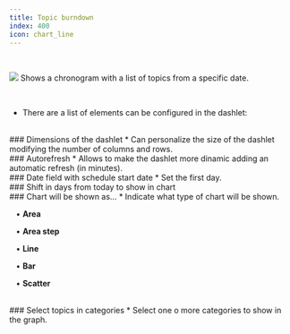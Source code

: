```yaml
---
title: Topic burndown
index: 400
icon: chart_line
---
```


    
<br />

<img src="/static/images/icons/chart_line.png" /> Shows a chronogram with a list of topics from a specific date.

<br />

* There are a list of elements can be configured in the dashlet:

<br />
### Dimensions of the dashlet
* Can personalize the size of the dashlet modifying the number of columns and rows.

<br />
### Autorefresh
* Allows to make the dashlet more dinamic adding an automatic refresh (in minutes).


<br />
###  Date field with schedule start date
* Set the first day.

<br />
### Shift in days from today to show in chart

<br />
### Chart will be shown as...
* Indicate what type of chart will be shown. <br />


&nbsp; &nbsp;• **Area** <br />

&nbsp; &nbsp;• **Area step** <br />

&nbsp; &nbsp;• **Line** <br />

&nbsp; &nbsp;• **Bar** <br />

&nbsp; &nbsp;• **Scatter**

<br />
### Select topics in categories
* Select one o more categories to show in the graph.